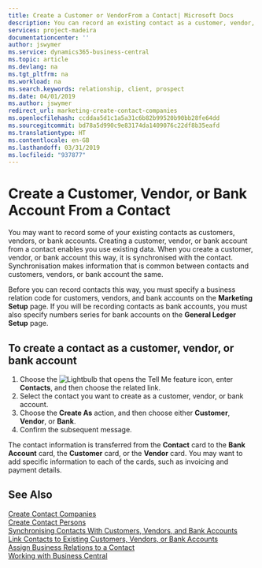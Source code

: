 ```yaml
---
title: Create a Customer or VendorFrom a Contact| Microsoft Docs
description: You can record an existing contact as a customer, vendor, or bank account using existing data and specifying a business relationship.
services: project-madeira
documentationcenter: ''
author: jswymer
ms.service: dynamics365-business-central
ms.topic: article
ms.devlang: na
ms.tgt_pltfrm: na
ms.workload: na
ms.search.keywords: relationship, client, prospect
ms.date: 04/01/2019
ms.author: jswymer
redirect_url: marketing-create-contact-companies
ms.openlocfilehash: ccddaa5d1c1a5a31c6b82b99520b90bb28fe64dd
ms.sourcegitcommit: bd78a5d990c9e83174da1409076c22df8b35eafd
ms.translationtype: HT
ms.contentlocale: en-GB
ms.lasthandoff: 03/31/2019
ms.locfileid: "937877"
---
```

# <a name="create-a-customer-vendor-or-bank-account-from-a-contact"></a>Create a Customer, Vendor, or Bank Account From a Contact
You may want to record some of your existing contacts as customers, vendors, or bank accounts. Creating a customer, vendor, or bank account from a contact enables you use existing data. When you create a customer, vendor, or bank account this way, it is synchronised with the contact. Synchronisation makes information that is common between contacts and customers, vendors, or bank account the same.

Before you can record contacts this way, you must specify a business relation code for customers, vendors, and bank accounts on the **Marketing Setup** page. If you will be recording contacts as bank accounts, you must also specify numbers series for bank accounts on the **General Ledger Setup** page.

## <a name="to-create-a-contact-as-a-customer-vendor-or-bank-account"></a>To create a contact as a customer, vendor, or bank account
1. Choose the ![Lightbulb that opens the Tell Me feature](media/ui-search/search_small.png "Tell me what you want to do") icon, enter **Contacts**, and then choose the related link.
2. Select the contact you want to create as a customer, vendor, or bank account.
3. Choose the **Create As** action, and then choose either **Customer**, **Vendor**, or **Bank**.
4. Confirm the subsequent message.

The contact information is transferred from the **Contact** card to the **Bank Account** card, the **Customer** card, or the **Vendor** card. You may want to add specific information to each of the cards, such as invoicing and payment details.

## <a name="see-also"></a>See Also
[Create Contact Companies](marketing-create-contact-companies.md)  
[Create Contact Persons](marketing-create-contact-persons.md)  
[Synchronising Contacts With Customers, Vendors, and Bank Accounts](marketing-synchronize-contacts-customers-vendors-bank-accounts.md)  
[Link Contacts to Existing Customers, Vendors, or Bank Accounts](marketing-how-link-contact.md)  
[Assign Business Relations to a Contact](marketing-business-relations.md#AssignBusRelContact)  
[Working with Business Central](ui-work-product.md)
